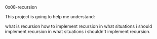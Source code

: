 0x08-recursion

This project is going to help me understand:

what is recursion
how to implement recursion
in what situations i should implement recursion
in what situations i shouldn't implement recursion.
